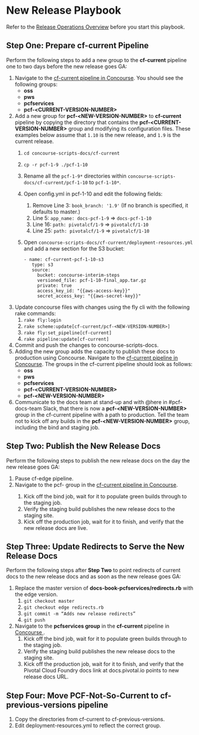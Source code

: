 # New Release Playbook

Refer to the [Release Operations Overview](https://github.com/pivotal-cf-experimental/docs-utility-scripts/blob/master/docs-ops-docs/release-operations-overview.md) before you start this playbook.

## Step One: Prepare cf-current Pipeline

Perform the following steps to add a new group to the **cf-current** pipeline one to two days before the new release goes GA:

1. Navigate to the [cf-current pipeline in Concourse](https://p-concourse.wings.cf-app.com/teams/system-team-docs-docs-1-88aa/pipelines/cf-current). You should see the following groups: 
	* **oss**
	* **pws**
	* **pcfservices**
	* **pcf-\<CURRENT-VERSION-NUMBER>**
1. Add a new group for **pcf-\<NEW-VERSION-NUMBER>** to **cf-current** pipeline by copying the directory that contains the **pcf-\<CURRENT-VERSION-NUMBER>** group and modifying its configuration files. These examples below assume that `1.10` is the new release, and `1.9` is the current release. 
	1. `cd concourse-scripts-docs/cf-current`
	1. `cp -r pcf-1-9 ./pcf-1-10`
	1. Rename all the `pcf-1-9*` directories within `concourse-scripts-docs/cf-current/pcf-1-10` to `pcf-1-10*`.
	1. Open config.yml in pcf-1-10 and edit the following fields:
		1. Remove Line 3: `book_branch: '1.9'`
(If no branch is specified, it defaults to master.)
		1. Line 5: `app_name: docs-pcf-1-9` => `docs-pcf-1-10`
		1. Line 16: `path: pivotalcf/1-9` => `pivotalcf/1-10`
		1. Line 25: `path: pivotalcf/1-9` => `pivotalcf/1-10`
	1. Open `concourse-scripts-docs/cf-current/deployment-resources.yml` and add a new section for the S3 bucket:

		```
		- name: cf-current-pcf-1-10-s3
		   type: s3
		   source:
		     bucket: concourse-interim-steps
		     versioned_file: pcf-1-10-final_app.tar.gz
		     private: true
		     access_key_id: "{{aws-access-key}}"
		     secret_access_key: "{{aws-secret-key}}"
		```
1. Update concourse files with changes using the fly cli with the following rake commands:
	1. `rake fly:login`
	1. `rake scheme:update[cf-current/pcf-<NEW-VERSION-NUMBER>]`
	1. `rake fly:set_pipeline[cf-current]`
	1. `rake pipeline:update[cf-current]`
1. Commit and push the changes to concourse-scripts-docs.
1. Adding the new group adds the capacity to publish these docs to production using Concourse. Navigate to the [cf-current pipeline in Concourse](https://p-concourse.wings.cf-app.com/teams/system-team-docs-docs-1-88aa/pipelines/cf-current). The groups in the cf-current pipeline should look as follows:
	* **oss**
	* **pws**
	* **pcfservices**
	* **pcf-\<CURRENT-VERSION-NUMBER>**
	* **pcf-\<NEW-VERSION-NUMBER>**
1. Communicate to the docs team at stand-up and with @here in #pcf-docs-team Slack, that there is now a **pcf-\<NEW-VERSION-NUMBER>** group in the cf-current pipeline with a path to production. Tell the team not to kick off any builds in the **pcf-\<NEW-VERSION-NUMBER>** group, including the bind and staging job.

## Step Two: Publish the New Release Docs

Perform the following steps to publish the new release docs on the day the new release goes GA:

1. Pause cf-edge pipeline.
1. Navigate to the pcf-<NEW-VERSION-NUMBER> group in the [cf-current pipeline in Concourse](https://p-concourse.wings.cf-app.com/teams/system-team-docs-docs-1-88aa/pipelines/cf-current). 
	1. Kick off the bind job, wait for it to populate green builds through to the staging job.
	1. Verify the staging build publishes the new release docs to the staging site.
	1. Kick off the production job, wait for it to finish, and verify that the new release docs are live. 

## Step Three: Update Redirects to Serve the New Release Docs 

Perform the following steps after **Step Two** to point redirects of current docs to the new release docs and as soon as the new release goes GA:

1. Replace the master version of **docs-book-pcfservices/redirects.rb** with the edge version.
	1. `git checkout master`
	1. `git checkout edge redirects.rb`
	1. `git commit -m “Adds new release redirects”`
	1. `git push`
1. Navigate to the **pcfservices group** in the **cf-current** pipeline in [Concourse ](https://p-concourse.wings.cf-app.com/teams/system-team-docs-docs-1-88aa/pipelines/cf-current?groups=pcfservices). 
	1. Kick off the bind job, wait for it to populate green builds through to the staging job.
	1. Verify the staging build publishes the new release docs to the staging site.
	1. Kick off the production job, wait for it to finish, and verify that the Pivotal Cloud Foundry docs link at docs.pivotal.io points to new release docs URL. 

## Step Four: Move PCF-Not-So-Current to cf-previous-versions pipeline

1. Copy the directories from cf-current to cf-previous-versions.
1. Edit deployment-resources.yml to reflect the correct group.
